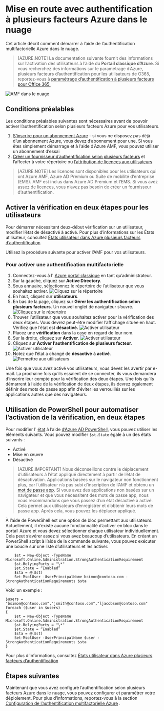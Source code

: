 <properties
    pageTitle="Obtenir démarré Azure AMF dans le nuage | Microsoft Azure"
    description="Il s’agit de la page d’authentification Microsoft Azure plusieurs facteurs qui décrit la procédure de mise en route de l’AMF Azure dans le nuage."
    services="multi-factor-authentication"
    documentationCenter=""
    authors="kgremban"
    manager="femila"
    editor="yossib"/>

<tags
    ms.service="multi-factor-authentication"
    ms.workload="identity"
    ms.tgt_pltfrm="na"
    ms.devlang="na"
    ms.topic="get-started-article"
    ms.date="10/17/2016"
    ms.author="kgremban"/>

# <a name="getting-started-with-azure-multi-factor-authentication-in-the-cloud"></a>Mise en route avec authentification à plusieurs facteurs Azure dans le nuage
Cet article décrit comment démarrer à l’aide de l’authentification multifactorielle Azure dans le nuage.

> [AZURE.NOTE]  La documentation suivante fournit des informations sur l’activation des utilisateurs à l’aide du **Portail classique d’Azure**. Si vous recherchez des informations sur le paramétrage d’Azure, plusieurs facteurs d’authentification pour les utilisateurs de O365, reportez-vous à [paramétrage d’authentification à plusieurs facteurs pour Office 365.](https://support.office.com/article/Set-up-multi-factor-authentication-for-Office-365-users-8f0454b2-f51a-4d9c-bcde-2c48e41621c6?ui=en-US&rs=en-US&ad=US)

![AMF dans le nuage](./media/multi-factor-authentication-get-started-cloud/mfa_in_cloud.png)

## <a name="prerequisites"></a>Conditions préalables
Les conditions préalables suivantes sont nécessaires avant de pouvoir activer l’authentification selon plusieurs facteurs Azure pour vos utilisateurs.


1. [S’inscrire pour un abonnement Azure](https://azure.microsoft.com/pricing/free-trial/) - si vous ne disposez pas déjà d’un abonnement Azure, vous devez d’abonnement pour une. Si vous êtes simplement démarrage et à l’aide d’Azure AMF, vous pouvez utiliser un abonnement d’essai
2. [Créer un fournisseur d’authentification selon plusieurs facteurs](multi-factor-authentication-get-started-auth-provider.md) et l’affecter à votre répertoire ou [l’attribution de licences aux utilisateurs](multi-factor-authentication-get-started-assign-licenses.md)

> [AZURE.NOTE]  Les licences sont disponibles pour les utilisateurs qui ont Azure AMF, Azure AD Premium ou Suite de mobilité d’entreprise (EMS).  AMF est inclus dans Azure AD Premium et l’EMS. Si vous avez assez de licences, vous n’avez pas besoin de créer un fournisseur d’authentification.


## <a name="turn-on-two-step-verification-for-users"></a>Activer la vérification en deux étapes pour les utilisateurs
Pour démarrer nécessitant deux-début vérification sur un utilisateur, modifier l’état de désactivé à activé.  Pour plus d’informations sur les États utilisateur, consultez [États utilisateur dans Azure plusieurs facteurs d’authentification](multi-factor-authentication-get-started-user-states.md)

Utilisez la procédure suivante pour activer l’AMF pour vos utilisateurs.

### <a name="to-turn-on-multi-factor-authentication"></a>Pour activer une authentification multifactorielle

1.  Connectez-vous à l' [Azure portal classique](https://manage.windowsazure.com) en tant qu’administrateur.
2.  Sur la gauche, cliquez sur **Active Directory**.
3.  Sous annuaire, sélectionnez le répertoire de l’utilisateur que vous souhaitez activer.
![Cliquez sur le répertoire](./media/multi-factor-authentication-get-started-cloud/directory1.png)
4.  En haut, cliquez sur **utilisateurs**.
5.  En bas de la page, cliquez sur **Gérer les authentification selon plusieurs facteurs**. Un nouvel onglet de navigateur s’ouvre.
![Cliquez sur le répertoire](./media/multi-factor-authentication-get-started-cloud/manage1.png)
6.  Trouver l’utilisateur que vous souhaitez activer pour la vérification des deux étapes. Vous devrez peut-être modifier l’affichage située en haut. Vérifiez que l’état est **désactivé.** 
 ![Activer utilisateur](./media/multi-factor-authentication-get-started-cloud/enable1.png)
7.  Placez une **vérification** dans la case en regard de leur nom.
7.  Sur la droite, cliquez sur **Activer**.
![Activer utilisateur](./media/multi-factor-authentication-get-started-cloud/user1.png)
8.  Cliquez sur **Activer l’authentification de plusieurs facteur**.
![Activer utilisateur](./media/multi-factor-authentication-get-started-cloud/enable2.png)
9.  Notez que l’état a changé de **désactivé** à **activé**.
![Permettre aux utilisateurs](./media/multi-factor-authentication-get-started-cloud/user.png)

Une fois que vous avez activé vos utilisateurs, vous devez les avertir par e-mail. La prochaine fois qu’ils essaient de se connecter, ils vous demandera d’inscrire leur compte pour la vérification des deux étapes. Une fois qu’ils démarrent à l’aide de la vérification de deux étapes, ils devrez également définir des mots de passe app afin d’éviter les verrouillés sur les applications autres que des navigateurs.


## <a name="use-powershell-to-automate-turning-on-two-step-verification"></a>Utilisation de PowerShell pour automatiser l’activation de la vérification, en deux étapes

Pour modifier l' [état](multi-factor-authentication-whats-next.md) à l’aide [d’Azure AD PowerShell](../powershell-install-configure.md), vous pouvez utiliser les éléments suivants.  Vous pouvez modifier `$st.State` égale à un des états suivants :

- Activé
- Mise en œuvre
- Désactivé  

> [AZURE.IMPORTANT]  Nous déconseillons contre le déplacement d’utilisateurs à l’état appliqué directement à partir de l’état de désactivation. Applications basées sur le navigateur non fonctionnent plus, car l’utilisateur n’a pas subi d’inscription de l’AMF et obtenu un [mot de passe app](multi-factor-authentication-whats-next.md#app-passwords). Si vous avez des applications non basées sur un navigateur et que vous nécessitent des mots de passe app, nous vous recommandons que vous passez d’un état désactivé à activé. Cela permet aux utilisateurs d’enregistrer et d’obtenir leurs mots de passe app. Après cela, vous pouvez les déplacer appliqué.

À l’aide de PowerShell est une option de bloc permettant aux utilisateurs. Actuellement, il n’existe aucune fonctionnalité d’activer en bloc dans le portail Azure et vous devez sélectionner chaque utilisateur individuellement. Cela peut s’avérer assez si vous avez beaucoup d’utilisateurs. En créant un PowerShell script à l’aide de la commande suivante, vous pouvez exécuter une boucle sur une liste d’utilisateurs et les activer.

        $st = New-Object -TypeName Microsoft.Online.Administration.StrongAuthenticationRequirement
        $st.RelyingParty = "\*"
        $st.State = “Enabled”
        $sta = @($st)
        Set-MsolUser -UserPrincipalName bsimon@contoso.com -StrongAuthenticationRequirements $sta

Voici un exemple :

    $users = "bsimon@contoso.com","jsmith@contoso.com","ljacobson@contoso.com"
    foreach ($user in $users)
    {
        $st = New-Object -TypeName Microsoft.Online.Administration.StrongAuthenticationRequirement
        $st.RelyingParty = "\*"
        $st.State = “Enabled”
        $sta = @($st)
        Set-MsolUser -UserPrincipalName $user -StrongAuthenticationRequirements $sta
    }


Pour plus d’informations, consultez [États utilisateur dans Azure plusieurs facteurs d’authentification](multi-factor-authentication-get-started-user-states.md)

## <a name="next-steps"></a>Étapes suivantes
Maintenant que vous avez configuré l’authentification selon plusieurs facteurs Azure dans le nuage, vous pouvez configurer et paramétrer votre déploiement. Pour plus d’informations, reportez-vous à la section [Configuration de l’authentification multifactorielle Azure](multi-factor-authentication-whats-next.md) .
